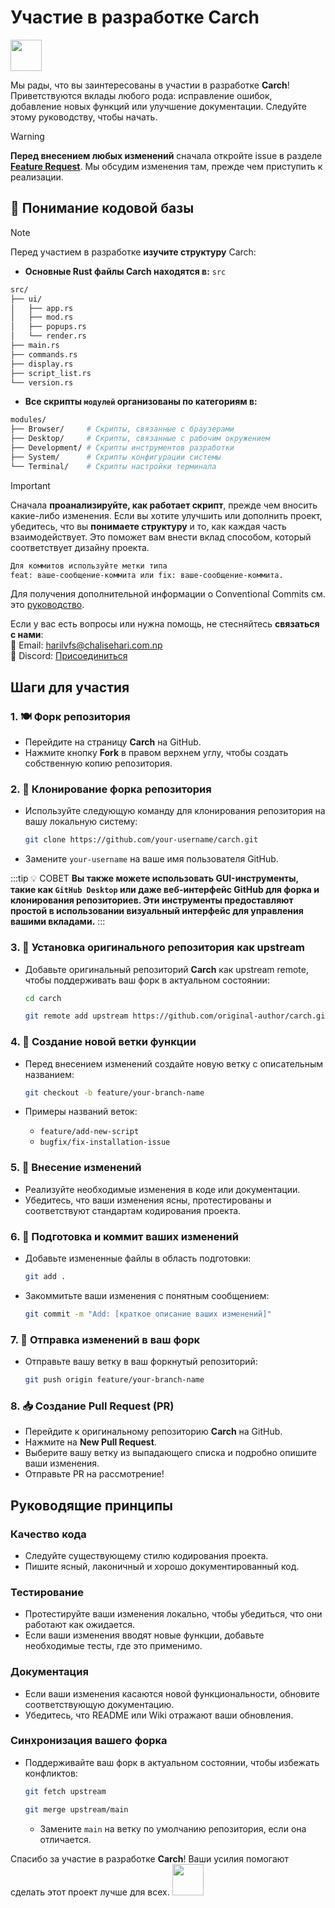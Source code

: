 # Участие в разработке **Carch** 

<img src="https://cdn-icons-png.flaticon.com/128/993/993686.png" width="50" />

Мы рады, что вы заинтересованы в участии в разработке **Carch**! Приветствуются вклады любого рода: исправление ошибок, добавление новых функций или улучшение документации. Следуйте этому руководству, чтобы начать.

> [!WARNING]  
> **Перед внесением любых изменений** сначала откройте issue в разделе **[Feature Request](https://github.com/harilvfs/carch/issues/new?template=feature-reqests.yml)**. Мы обсудим изменения там, прежде чем приступить к реализации.  

## 📌 Понимание кодовой базы

> [!NOTE]
> Перед участием в разработке **изучите структуру** Carch:
> - **Основные Rust файлы Carch находятся в:** `src`
>
>```sh
> src/
> ├── ui/
> │   ├── app.rs
> │   ├── mod.rs
> │   ├── popups.rs
> │   └── render.rs 
> ├── main.rs 
> ├── commands.rs
> ├── display.rs
> ├── script_list.rs 
> └── version.rs
> ```
> 
> - **Все скрипты `модулей` организованы по категориям в:**  
> ```sh
> modules/
> ├── Browser/     # Скрипты, связанные с браузерами 
> ├── Desktop/     # Скрипты, связанные с рабочим окружением
> ├── Development/ # Скрипты инструментов разработки
> ├── System/      # Скрипты конфигурации системы
> └── Terminal/    # Скрипты настройки терминала
> ```


> [!IMPORTANT]
> Сначала **проанализируйте, как работает скрипт**, прежде чем вносить какие-либо изменения. Если вы хотите улучшить или дополнить проект, убедитесь, что вы **понимаете структуру** и то, как каждая часть взаимодействует. Это поможет вам внести вклад способом, который соответствует дизайну проекта. 
>
> ```sh
> Для коммитов используйте метки типа
> feat: ваше-сообщение-коммита или fix: ваше-сообщение-коммита.
> ```
> 
> Для получения дополнительной информации о Conventional Commits см. это [руководство](https://gist.github.com/harilvfs/53cc86aa79ea4642356540aadc6bd87d).


Если у вас есть вопросы или нужна помощь, не стесняйтесь **связаться с нами**:  
📧 Email: <a href="mailto:harilvfs@chalisehari.com.np">harilvfs@chalisehari.com.np</a>  
💬 Discord: <a href="https://discord.com/invite/8NJWstnUHd">Присоединиться</a>  

## Шаги для участия

### 1. 🍽️ Форк репозитория
- Перейдите на страницу **Carch** на GitHub.
- Нажмите кнопку **Fork** в правом верхнем углу, чтобы создать собственную копию репозитория.

### 2. 🌿 Клонирование форка репозитория
- Используйте следующую команду для клонирования репозитория на вашу локальную систему:

  ```bash
  git clone https://github.com/your-username/carch.git
  ```

- Замените `your-username` на ваше имя пользователя GitHub.

:::tip :bulb: СОВЕТ
**Вы также можете использовать GUI-инструменты, такие как `GitHub Desktop` или даже веб-интерфейс GitHub для форка и клонирования репозиториев. Эти инструменты предоставляют простой в использовании визуальный интерфейс для управления вашими вкладами.**
:::

### 3. 🌱 Установка оригинального репозитория как upstream
- Добавьте оригинальный репозиторий **Carch** как upstream remote, чтобы поддерживать ваш форк в актуальном состоянии:

   ```bash
   cd carch
   ```

   ```bash
   git remote add upstream https://github.com/original-author/carch.git
   ```

### 4. 🍇 Создание новой ветки функции
- Перед внесением изменений создайте новую ветку с описательным названием:

   ```bash
   git checkout -b feature/your-branch-name
   ```

- Примеры названий веток:
  - `feature/add-new-script`
  - `bugfix/fix-installation-issue`

### 5. 🔧 Внесение изменений
- Реализуйте необходимые изменения в коде или документации.
- Убедитесь, что ваши изменения ясны, протестированы и соответствуют стандартам кодирования проекта.

### 6. 📝 Подготовка и коммит ваших изменений
- Добавьте измененные файлы в область подготовки:

   ```bash
   git add .
   ```

- Закоммитьте ваши изменения с понятным сообщением:

   ```bash
   git commit -m "Add: [краткое описание ваших изменений]"
   ```

### 7. 🚀 Отправка изменений в ваш форк
- Отправьте вашу ветку в ваш форкнутый репозиторий:

   ```bash
   git push origin feature/your-branch-name
   ```

### 8. 📥 Создание Pull Request (PR)
- Перейдите к оригинальному репозиторию **Carch** на GitHub.
- Нажмите на **New Pull Request**.
- Выберите вашу ветку из выпадающего списка и подробно опишите ваши изменения.
- Отправьте PR на рассмотрение!

## Руководящие принципы

### Качество кода
- Следуйте существующему стилю кодирования проекта.
- Пишите ясный, лаконичный и хорошо документированный код.

### Тестирование
- Протестируйте ваши изменения локально, чтобы убедиться, что они работают как ожидается.
- Если ваши изменения вводят новые функции, добавьте необходимые тесты, где это применимо.

### Документация
- Если ваши изменения касаются новой функциональности, обновите соответствующую документацию.
- Убедитесь, что README или Wiki отражают ваши обновления.

### Синхронизация вашего форка
- Поддерживайте ваш форк в актуальном состоянии, чтобы избежать конфликтов:

   ```bash
   git fetch upstream
   ```
   ```bash
   git merge upstream/main
   ```
  - Замените `main` на ветку по умолчанию репозитория, если она отличается.

Спасибо за участие в разработке **Carch**! Ваши усилия помогают сделать этот проект лучше для всех. <img src="https://cdn-icons-png.flaticon.com/128/2279/2279398.png" width="50" />